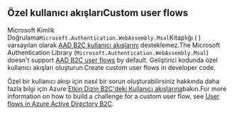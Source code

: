 ## <a name="custom-user-flows"></a><span data-ttu-id="5a18d-101">Özel kullanıcı akışları</span><span class="sxs-lookup"><span data-stu-id="5a18d-101">Custom user flows</span></span>

<span data-ttu-id="5a18d-102">Microsoft Kimlik Doğrulama`Microsoft.Authentication.WebAssembly.Msal`Kitaplığı ( ) varsayılan olarak [AAD B2C kullanıcı akışlarını](/azure/active-directory-b2c/user-flow-overview) desteklemez.</span><span class="sxs-lookup"><span data-stu-id="5a18d-102">The Microsoft Authentication Library (`Microsoft.Authentication.WebAssembly.Msal`) doesn't support [AAD B2C user flows](/azure/active-directory-b2c/user-flow-overview) by default.</span></span> <span data-ttu-id="5a18d-103">Geliştirici kodunda özel kullanıcı akışları oluşturun.</span><span class="sxs-lookup"><span data-stu-id="5a18d-103">Create custom user flows in developer code.</span></span>

<span data-ttu-id="5a18d-104">Özel bir kullanıcı akışı için nasıl bir sorun oluşturabilirsiniz hakkında daha fazla bilgi için Azure [Etkin Dizin B2C'deki Kullanıcı akışlarına](/azure/active-directory-b2c/user-flow-overview)bakın.</span><span class="sxs-lookup"><span data-stu-id="5a18d-104">For more information on how to build a challenge for a custom user flow, see [User flows in Azure Active Directory B2C](/azure/active-directory-b2c/user-flow-overview).</span></span>
